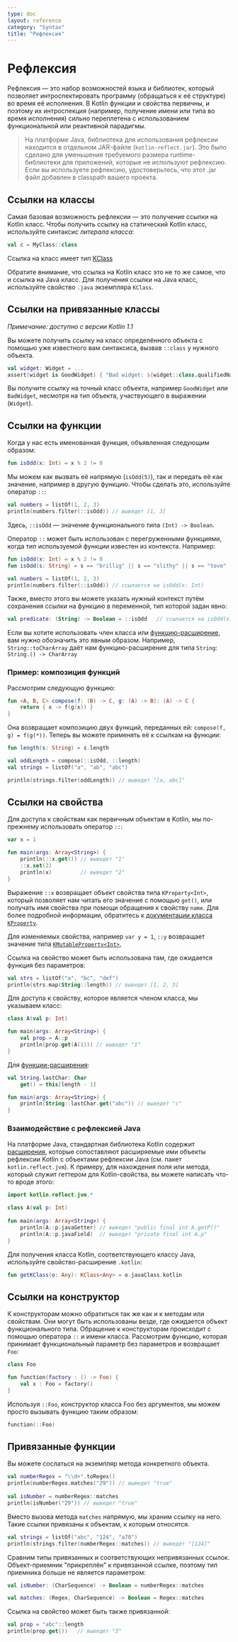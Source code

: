 ```yaml
---
type: doc
layout: reference
category: "Syntax"
title: "Рефлексия"
---
```


<!--# Reflection-->
# Рефлексия

<!--Reflection is a set of language and library features that allows for introspecting the structure of your own program at runtime.
Kotlin makes functions and properties first-class citizens in the language, and introspecting them (i.e. learning a name or 
a type of a property or function at runtime) is closely intertwined with simply using a functional or reactive style.-->
Рефлексия — это набор возможностей языка и библиотек, который позволяет интроспектировать программу (обращаться к её структуре) 
во время её исполнения.
В Kotlin функции и свойства первичны, и поэтому их интроспекция (например, получение имени или типа во время исполнения) сильно
переплетена с использованием функциональной или реактивной парадигмы.

<!-- On the Java platform, the runtime component required for using the reflection features is distributed as a separate
JAR file (`kotlin-reflect.jar`). This is done to reduce the required size of the runtime library for applications
that do not use reflection features. If you do use reflection, please make sure that the .jar file is added to the
classpath of your project.-->
> На платформе Java, библиотека для использования рефлексии находится в отдельном JAR-файле (`kotlin-reflect.jar`).
Это было сделано для уменьшения требуемого размера runtime-библиотеки для приложений, которые не используют рефлексию.
Если вы используете рефлексию, удостоверьтесь, что этот .jar файл добавлен в classpath вашего проекта.

<!--## Class References-->
## Ссылки на классы

<!--The most basic reflection feature is getting the runtime reference to a Kotlin class. To obtain the reference to a
statically known Kotlin class, you can use the _class literal_ syntax:-->
Самая базовая возможность рефлексии — это получение ссылки на Kotlin класс. Чтобы получить ссылку на статический Kotlin класс, 
используйте синтаксис _литерала класса_:

``` kotlin
val c = MyClass::class
```

<!--The reference is a value of type [KClass](/api/latest/jvm/stdlib/kotlin.reflect/-k-class/index.html).-->
Ссылка на класс имеет тип [KClass](http://kotlinlang.org/api/latest/jvm/stdlib/kotlin.reflect/-k-class/index.html)

<!--Note that a Kotlin class reference is not the same as a Java class reference. To obtain a Java class reference,
use the `.java` property on a `KClass` instance.-->
Обратите внимание, что ссылка на Kotlin класс это не то же самое, что и ссылка на Java класс. Для получения ссылки на Java класс,
используйте свойство `.java` экземпляра `KClass`.

<!--## Bound Class References (since 1.1)-->
## Ссылки на привязанные классы
_Примечание: доступно с версии Kotlin 1.1_

<!--You can get the reference to a class of a specific object with the same `::class` syntax by using the object as a receiver:-->
Вы можете получить ссылку на класс определённого объекта с помощью уже известного вам синтаксиса, вызвав `::class` у нужного объекта.

``` kotlin
val widget: Widget = ...
assert(widget is GoodWidget) { "Bad widget: ${widget::class.qualifiedName}" }
```

<!--You obtain the reference to an exact class of an object, for instance `GoodWidget` or `BadWidget`, despite the type of the receiver expression (`Widget`).  -->
Вы получите ссылку на точный класс объекта, например `GoodWidget` или `BadWidget`, несмотря на тип объекта, участвующего в выражении (`Widget`).

<a name="function-references"></a>

<!--## Function References-->
## Ссылки на функции

<!--When we have a named function declared like this:-->
Когда у нас есть именованная функция, объявленная следующим образом:

``` kotlin
fun isOdd(x: Int) = x % 2 != 0
```

<!--We can easily call it directly (`isOdd(5)`), but we can also pass it as a value, e.g. to another function.
To do this, we use the `::` operator:-->
Мы можем как вызвать её напрямую (`isOdd(5)`), так и передать её как значение, например в другую функцию.
Чтобы сделать это, используйте оператор `::`:

``` kotlin
val numbers = listOf(1, 2, 3)
println(numbers.filter(::isOdd)) // выведет [1, 3]
```

<!--Here `::isOdd` is a value of function type `(Int) -> Boolean`.-->
Здесь, `::isOdd` — значение функционального типа `(Int) -> Boolean`.

<!--`::` can be used with overloaded functions when the expected type is known from the context.
For example:-->
Оператор `::` может быть использован с перегруженными функциями, когда тип используемой функции известен из контекста.
Например:

``` kotlin
fun isOdd(x: Int) = x % 2 != 0
fun isOdd(s: String) = s == "brillig" || s == "slithy" || s == "tove"

val numbers = listOf(1, 2, 3)
println(numbers.filter(::isOdd)) // ссылается на isOdd(x: Int)
```

<!--Alternatively, you can provide the necessary context by storing the method reference in a variable with an explicitly specified type:-->
Также, вместо этого вы можете указать нужный контекст путём сохранения ссылки на функцию в переменной, тип которой задан явно:

``` kotlin
val predicate: (String) -> Boolean = ::isOdd   // ссылается на isOdd(x: String)
```

<!--If we need to use a member of a class, or an extension function, it needs to be qualified.
e.g. `String::toCharArray` gives us an extension function for type `String`: `String.() -> CharArray`.-->
Если вы хотите использовать член класса или [функцию-расширение](extensions.html), вам нужно обозначить это явным образом.
Например, `String::toCharArray` даёт нам функцию-расширение для типа `String`: `String.() -> CharArray`

<!--### Example: Function Composition-->
### Пример: композиция функций

<!--Consider the following function:-->
Рассмотрим следующую функцию:

``` kotlin
fun <A, B, C> compose(f: (B) -> C, g: (A) -> B): (A) -> C {
    return { x -> f(g(x)) }
}
```

<!--It returns a composition of two functions passed to it: `compose(f, g) = f(g(*))`.
Now, you can apply it to callable references:-->
Она возвращает композицию двух функций, переданных ей: `compose(f, g) = f(g(*))`. 
Теперь вы можете применять её к ссылкам на функции:

``` kotlin
fun length(s: String) = s.length

val oddLength = compose(::isOdd, ::length)
val strings = listOf("a", "ab", "abc")

println(strings.filter(oddLength)) // выведет "[a, abc]"
```

<!--## Property References-->
## Ссылки на свойства

<!--To access properties as first-class objects in Kotlin, we can also use the `::` operator:-->
Для доступа к свойствам как первичным объектам в Kotlin, мы по-прежнему использовать оператор `::`:

``` kotlin
var x = 1

fun main(args: Array<String>) {
    println(::x.get()) // выведет "1"
    ::x.set(2)
    println(x)         // выведет "2"
}
```

<!--The expression `::x` evaluates to a property object of type `KProperty<Int>`, which allows us to read its
value using `get()` or retrieve the property name using the `name` property. For more information, please refer to
the [docs on the `KProperty` class](/api/latest/jvm/stdlib/kotlin.reflect/-k-property/index.html).-->
Выражение `::x` возвращает объект свойства типа `KProperty<Int>`, который позволяет нам читать его значение с помощью `get()`,
или получать имя свойства при помощи обращения к свойству `name`. Для более подробной информации, 
обратитесь к [документации класса `KProperty`](http://kotlinlang.org/api/latest/jvm/stdlib/kotlin.reflect/-k-property/index.html).

<!--For a mutable property, e.g. `var y = 1`, `::y` returns a value of type [`KMutableProperty<Int>`](/api/latest/jvm/stdlib/kotlin.reflect/-k-mutable-property/index.html),
which has a `set()` method.-->
Для изменяемых свойства, например `var y = 1`, `::y` возвращает значение типа 
[`KMutableProperty<Int>`](http://kotlinlang.org/api/latest/jvm/stdlib/kotlin.reflect/-k-mutable-property/index.html),

<!--A property reference can be used where a function with no parameters is expected:-->
Ссылка на свойство может быть использована там, где ожидается функция без параметров:
 
``` kotlin
val strs = listOf("a", "bc", "def")
println(strs.map(String::length)) // выведет [1, 2, 3]
```

<!--To access a property that is a member of a class, we qualify it:-->
Для доступа к свойству, которое является членом класса, мы указываем класс:

``` kotlin
class A(val p: Int)

fun main(args: Array<String>) {
    val prop = A::p
    println(prop.get(A(1))) // выведет "1"
}
```

<!--For an extension property:-->
Для [функции-расширения](extensions.html):


``` kotlin
val String.lastChar: Char
    get() = this[length - 1]

fun main(args: Array<String>) {
    println(String::lastChar.get("abc")) // выведет "c"
}
```

<!--### Interoperability With Java Reflection-->
### Взаимодействие с рефлексией Java 
<!--On the Java platform, standard library contains extensions for reflection classes that provide a mapping to and from Java
  reflection objects (see package `kotlin.reflect.jvm`).
For example, to find a backing field or a Java method that serves as a getter for a Kotlin property, you can say something like this:-->
На платформе Java, стандартная библиотека Kotlin содержит [расширения](extensions.html), 
которые сопоставляют расширяемые ими объекты рефлексии Kotlin с объектами рефлексии Java (см. пакет `kotlin.reflect.jvm`).
К примеру, для нахождения поля или метода, который служит геттером для Kotlin-свойства, вы можете написать что-то вроде этого:

``` kotlin
import kotlin.reflect.jvm.*
 
class A(val p: Int)
 
fun main(args: Array<String>) {
    println(A::p.javaGetter) // выведет "public final int A.getP()"
    println(A::p.javaField)  // выведет "private final int A.p"
}
```

<!--To get the Kotlin class corresponding to a Java class, use the `.kotlin` extension property:-->
Для получения класса Kotlin, соответствующего классу Java, используйте свойство-расширение `.kotlin`:

``` kotlin
fun getKClass(o: Any): KClass<Any> = o.javaClass.kotlin
```

<!--## Constructor References-->
## Ссылки на конструктор

<!--Constructors can be referenced just like methods and properties. They can be used wherever an object of function type 
is expected that takes the same parameters as the constructor and returns an object of the appropriate type. 
Constructors are referenced by using the `::` operator and adding the class name. Consider the following function 
that expects a function parameter with no parameters and return type `Foo`:-->
К конструкторам можно обратиться так же как и к методам или свойствам. Они могут быть использованы везде, где ожидается 
объект функционального типа. Обращение к конструкторам происходит с помощью оператора `::` и имени класса. 
Рассмотрим функцию, которая принимает функциональный параметр без параметров и возвращает `Foo`:

``` kotlin
class Foo

fun function(factory : () -> Foo) {
    val x : Foo = factory()
}
```

<!--Using `::Foo`, the zero-argument constructor of the class Foo, we can simply call it like this:-->
Используя `::Foo`, конструктор класса Foo без аргументов, мы можем просто вызывать функцию таким образом:

``` kotlin
function(::Foo)
```

<!--## Bound Function and Property References (since 1.1)-->
## Привязанные функции 
<!--You can refer to an instance method of a particular object.-->
Вы можете сослаться на экземпляр метода конкретного объекта.

``` kotlin 
val numberRegex = "\\d+".toRegex()
println(numberRegex.matches("29")) // выведет "true"
 
val isNumber = numberRegex::matches
println(isNumber("29")) // выведет "true"
```

<!--Instead of calling the method `matches` directly we are storing a reference to it.
Such reference is bound to its receiver.
It can be called directly (like in the example above) or used whenever an expression of function type is expected:-->
Вместо вызова метода `matches` напрямую, мы храним ссылку на него. Такие ссылки привязаны к объектам, к которым относятся.

``` kotlin
val strings = listOf("abc", "124", "a70")
println(strings.filter(numberRegex::matches)) // выведет "[124]"
```

<!--Compare the types of bound and the corresponding unbound references.
Bound callable reference has its receiver "attached" to it, so the type of the receiver is no longer a parameter:-->
Сравним типы привязанных и соответствующих непривязанных ссылок. Объект-приемник "прикреплён" к привязанной ссылке, поэтому тип
приемника больше не является параметром:

``` kotlin
val isNumber: (CharSequence) -> Boolean = numberRegex::matches

val matches: (Regex, CharSequence) -> Boolean = Regex::matches
```

<!--Property reference can be bound as well:-->
Ссылка на свойство может быть также привязанной:

``` kotlin
val prop = "abc"::length
println(prop.get())   // выведет "3"
```
